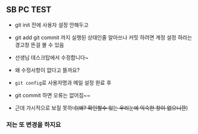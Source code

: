 ## SB PC TEST

- git init 전에 사용자 설정 안해두고
- git add git commit 까지 실행된 상태인줄 알아쓰나
커밋 하려면 계정 설정 하라는 경고창 뜬걸 볼 수 있음

- 선생님 데스크탑에서 수정합니다~
- 왜 수정사항이 없다고 뜰까요?

- `git config`로 사용자명과 메일 설정 완료 후 
- git commit 하면 오류는 없어짐~~
- 근데 가시적으로 보질 못하네~~(왜? 확인할수 있는 우리눈에 익숙한 창이 없으니깐~~)

### 저는 또 변경을 하지요
